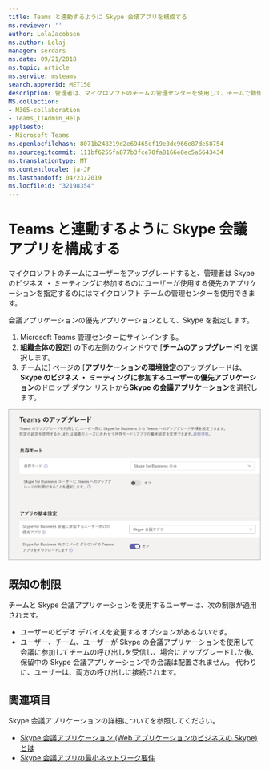 ```yaml
---
title: Teams と連動するように Skype 会議アプリを構成する
ms.reviewer: ''
author: LolaJacobsen
ms.author: Lolaj
manager: serdars
ms.date: 09/21/2018
ms.topic: article
ms.service: msteams
search.appverid: MET150
description: 管理者は、マイクロソフトのチームの管理センターを使用して、チームで動作する Skype の会議アプリケーションを構成するのには
MS.collection:
- M365-collaboration
- Teams_ITAdmin_Help
appliesto:
- Microsoft Teams
ms.openlocfilehash: 8071b248219d2e69465ef19e8dc966e87de58754
ms.sourcegitcommit: 111bf6255fa877b3fce70fa8166e8ec5a6643434
ms.translationtype: MT
ms.contentlocale: ja-JP
ms.lasthandoff: 04/23/2019
ms.locfileid: "32198354"
---
```

<a name="configure-the-skype-meetings-app-to-work-with-teams"></a>Teams と連動するように Skype 会議アプリを構成する
===================================================

マイクロソフトのチームにユーザーをアップグレードすると、管理者は Skype のビジネス ・ ミーティングに参加するのにユーザーが使用する優先のアプリケーションを指定するのにはマイクロソフト チームの管理センターを使用できます。

会議アプリケーションの優先アプリケーションとして、Skype を指定します。

1. Microsoft Teams 管理センターにサインインする。
2. **組織全体の設定**] の下の左側のウィンドウで [**チームのアップグレード**] を選択します。
3. チームに] ページの [**アプリケーションの環境設定**のアップグレードは、 **Skype のビジネス ・ ミーティングに参加するユーザーの優先アプリケーション**のドロップ ダウン リストから**Skype の会議アプリケーション**を選択します。

![Skype をビジネス ・ ミーティングに参加するユーザーのアプリケーションを優先」を選択します。](media/teams-configure-skype-meetings-app-to-work-with-teams-image1.png)

## <a name="known-limitations"></a>既知の制限

チームと Skype 会議アプリケーションを使用するユーザーは、次の制限が適用されます。

- ユーザーのビデオ デバイスを変更するオプションがあるないです。
- ユーザー、チーム、ユーザーが Skype の会議アプリケーションを使用して会議に参加してチームの呼び出しを受信し、場合にアップグレードした後、保留中の Skype 会議アプリケーションでの会議は配置されません。 代わりに、ユーザーは、両方の呼び出しに接続されます。

## <a name="see-also"></a>関連項目

Skype 会議アプリケーションの詳細についてを参照してください。

- [Skype 会議アプリケーション (Web アプリケーションのビジネスの Skype) とは](https://support.office.microsoft.com/article/what-is-skype-meetings-app-skype-for-business-web-app-1ff3d412-718a-4982-8ff2-a4992608cdb5)
- [Skype 会議アプリの最小ネットワーク要件](https://technet.microsoft.com/library/mt845808.aspx)
